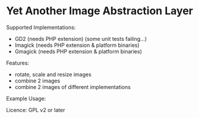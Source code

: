 Yet Another Image Abstraction Layer
===================================

Supported Implementations:

- GD2 (needs PHP extension) (some unit tests failing...)
- Imagick (needs PHP extension & platform binaries)
- Gmagick (needs PHP extension & platform binaries)

Features:

- rotate, scale and resize images
- combine 2 images
- combine 2 images of different implementations

Example Usage:




Licence:
GPL v2 or later
